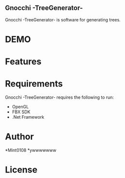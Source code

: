## Gnocchi -TreeGenerator-
Gnocchi -TreeGenerator- is software for generating trees.

# DEMO

# Features

# Requirements
Gnocchi -TreeGenerator- requires the following to run:
* OpenGL
* FBX SDK
* .Net Framework

# Author
*Mint0108
*ywwwwwww

# License